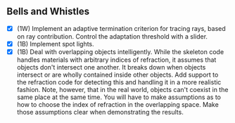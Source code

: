 ## Bells and Whistles 
 
- [x] (1W) Implement an adaptive termination criterion for tracing rays, based on ray contribution.  Control the adaptation  threshold with a slider.
- [x] (1B) Implement spot lights.
- [x] (1B)  Deal with overlapping objects intelligently.  While the skeleton code handles materials with arbitrary indices of refraction, it assumes that objects don't intersect one another. It breaks down when objects intersect or are wholly contained inside other objects. Add support to the refraction code for detecting this and handling it in a more realistic fashion.  Note, however, that in the real world, objects can't coexist in the same place at the same time. You will have to make assumptions as to how to choose the index of refraction in the overlapping space.  Make those assumptions clear when demonstrating the results. 